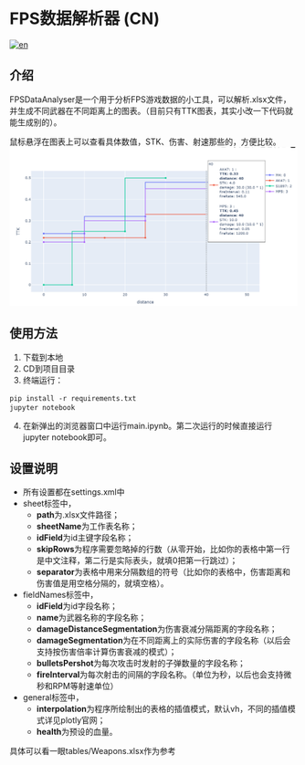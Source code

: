 # FPS数据解析器 (CN)
[![en](https://img.shields.io/badge/lang-en-red.svg)](https://github.com/June12138/ShooterGameStatAnalyser/blob/main/README-EN.md)
## 介绍
FPSDataAnalyser是一个用于分析FPS游戏数据的小工具，可以解析.xlsx文件，并生成不同武器在不同距离上的图表。（目前只有TTK图表，其实小改一下代码就能生成别的）。

鼠标悬浮在图表上可以查看具体数值，STK、伤害、射速那些的，方便比较。
![alt text](screenshot.png)
## 使用方法
1. 下载到本地
2. CD到项目目录
3. 终端运行：
```
pip install -r requirements.txt
jupyter notebook
```
4. 在新弹出的浏览器窗口中运行main.ipynb。第二次运行的时候直接运行jupyter notebook即可。

## 设置说明
- 所有设置都在settings.xml中
- sheet标签中，
  - **path**为.xlsx文件路径；
  - **sheetName**为工作表名称；
  - **idField**为id主键字段名称；
  - **skipRows**为程序需要忽略掉的行数（从零开始，比如你的表格中第一行是中文注释，第二行是实际表头，就填0把第一行跳过）；
  - **separator**为表格中用来分隔数组的符号（比如你的表格中，伤害距离和伤害值是用空格分隔的，就填空格）。
- fieldNames标签中，
  - **idField**为id字段名称；
  - **name**为武器名称的字段名称；
  - **damageDistanceSegmentation**为伤害衰减分隔距离的字段名称；
  - **damageSegmentation**为在不同距离上的实际伤害的字段名称（以后会支持按伤害倍率计算伤害衰减的模式）；
  - **bulletsPershot**为每次攻击时发射的子弹数量的字段名称；
  - **fireInterval**为每次射击的间隔的字段名称。（单位为秒，以后也会支持微秒和RPM等射速单位）
- general标签中，
  - **interpolation**为程序所绘制出的表格的插值模式，默认vh，不同的插值模式详见plotly官网；
  - **health**为预设的血量。

具体可以看一眼tables/Weapons.xlsx作为参考